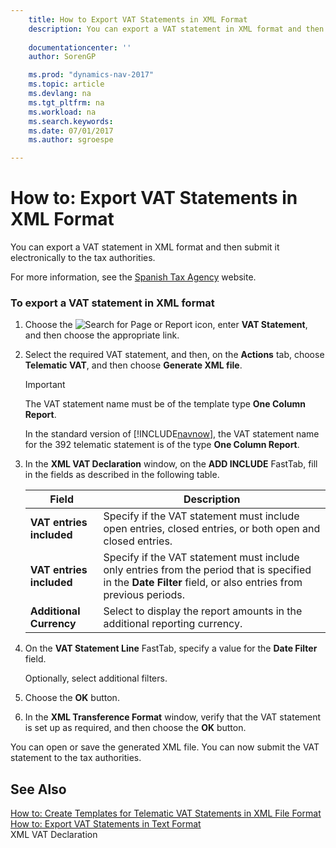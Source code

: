 ```yaml
---
    title: How to Export VAT Statements in XML Format 
    description: You can export a VAT statement in XML format and then submit it electronically to the tax authorities.
    
    documentationcenter: ''
    author: SorenGP

    ms.prod: "dynamics-nav-2017"
    ms.topic: article
    ms.devlang: na
    ms.tgt_pltfrm: na
    ms.workload: na
    ms.search.keywords:
    ms.date: 07/01/2017
    ms.author: sgroespe

---
```

# How to: Export VAT Statements in XML Format
You can export a VAT statement in XML format and then submit it electronically to the tax authorities.  
  
 For more information, see the [Spanish Tax Agency](http://go.microsoft.com/fwlink/?LinkID=238181) website.  
  
### To export a VAT statement in XML format  
  
1.  Choose the ![Search for Page or Report](media/ui-search/search_small.png "Search for Page or Report icon") icon, enter **VAT Statement**, and then choose the appropriate link.  
  
2.  Select the required VAT statement, and then, on the **Actions** tab, choose **Telematic VAT**, and then choose **Generate XML file**.  
  
    > [!IMPORTANT]  
    >  The VAT statement name must be of the template type **One Column Report**.  
    >   
    >  In the standard version of [!INCLUDE[navnow](../../includes/navnow_md.md)], the VAT statement name for the 392 telematic statement is of the type **One Column Report**.  
  
3.  In the **XML VAT Declaration** window, on the **ADD INCLUDE<!--[!INCLUDE[bp_optionsheading](../../includes/bp_optionsheading_md.md)]-->** FastTab, fill in the fields as described in the following table.  
  
    |Field|Description|  
    |---------------------------------|---------------------------------------|  
    |**VAT entries included**|Specify if the VAT statement must include open entries, closed entries, or both open and closed entries.|  
    |**VAT entries included**|Specify if the VAT statement must include only entries from the period that is specified in the **Date Filter** field, or also entries from previous periods.|  
    |**Additional Currency**|Select to display the report amounts in the additional reporting currency.|  
  
4.  On the **VAT Statement Line** FastTab, specify a value for the **Date Filter** field.  
  
     Optionally, select additional filters.  
  
5.  Choose the **OK** button.  
  
6.  In the **XML Transference Format** window, verify that the VAT statement is set up as required, and then choose the **OK** button.  
  
 You can open or save the generated XML file. You can now submit the VAT statement to the tax authorities.  
  
## See Also  
 [How to: Create Templates for Telematic VAT Statements in XML File Format](how-to-create-templates-for-telematic-vat-statements-in-xml-file-format.md)   
 [How to: Export VAT Statements in Text Format](how-to-export-vat-statements-in-text-format.md)   
 XML VAT Declaration